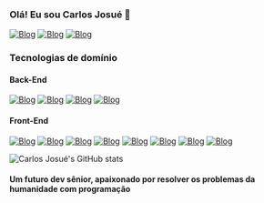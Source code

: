 ### Olá! Eu sou Carlos Josué 🫡
[![Blog](https://img.shields.io/badge/LinkedIn-0077B5?style=for-the-badge&logo=linkedin&logoColor=white)](https://www.linkedin.com/in/carlos-josu%C3%A9-dias-campos-0b7426246/)
[![Blog](https://img.shields.io/badge/Instagram-E4405F?style=for-the-badge&logo=instagram&logoColor=white)](https://mail.google.com/mail/u/1/#inbox)
[![Blog](https://img.shields.io/badge/Gmail-D14836?style=for-the-badge&logo=gmail&logoColor=white)](https://mail.google.com/mail/u/1/#inbox)
### Tecnologias de domínio
#### Back-End
[![Blog](https://img.shields.io/badge/Python-14354C?style=for-the-badge&logo=python&logoColor=white)]()
[![Blog](https://img.shields.io/badge/Django-092E20?style=for-the-badge&logo=django&logoColor=white)]()
[![Blog](https://img.shields.io/badge/PostgreSQL-316192?style=for-the-badge&logo=postgresql&logoColor=white)]()
[![Blog](https://img.shields.io/badge/Linux-FCC624?style=for-the-badge&logo=linux&logoColor=black)]()

#### Front-End
[![Blog](https://img.shields.io/badge/React_Native-20232A?style=for-the-badge&logo=react&logoColor=61DAFB)]()
[![Blog](https://img.shields.io/badge/Bootstrap-563D7C?style=for-the-badge&logo=bootstrap&logoColor=white)]()
[![Blog](https://img.shields.io/badge/jQuery-0769AD?style=for-the-badge&logo=jquery&logoColor=white)]()
[![Blog](https://img.shields.io/badge/Sass-CC6699?style=for-the-badge&logo=sass&logoColor=white)]()
[![Blog](https://img.shields.io/badge/React-20232A?style=for-the-badge&logo=react&logoColor=61DAFB)]()
[![Blog](https://img.shields.io/badge/JavaScript-F7DF1E?style=for-the-badge&logo=javascript&logoColor=black)]()
[![Blog](https://img.shields.io/badge/Figma-F24E1E?style=for-the-badge&logo=figma&logoColor=white)]()
[![Blog](https://img.shields.io/badge/TypeScript-007ACC?style=for-the-badge&logo=typescript&logoColor=white)]()


![Carlos Josué's GitHub stats](https://github-readme-stats.vercel.app/api?username=CJosueAK47&show_icons=true&theme=radical)

#### Um futuro dev sênior, apaixonado por resolver os problemas da humanidade com programação
